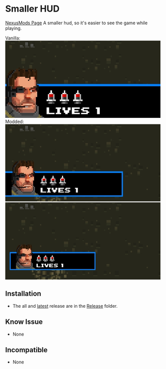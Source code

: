 # Smaller HUD

[NexusMods Page](https://www.nexusmods.com/broforce/mods/29)
A smaller hud, so it's easier to see the game while playing.

Vanilla:
![Example Vanilla](.img/Vanilla.jpg)
Modded:
![Example 1](.img/1.jpg)
![Example 2](.img/2.jpg)

## Installation

* The all and [latest](./Release/SmallerHUD.zip) release are in the [Release](./Release/) folder.

## Know Issue

* None

## Incompatible

* None
